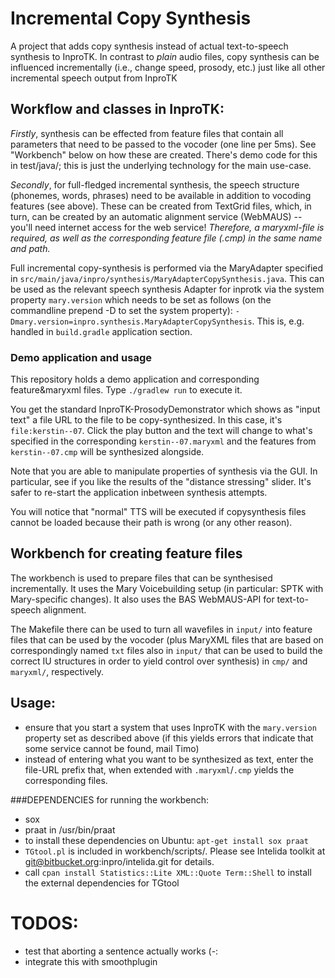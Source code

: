 # Incremental Copy Synthesis
A project that adds copy synthesis instead of actual text-to-speech synthesis to InproTK.
In contrast to _plain_ audio files, copy synthesis can be influenced incrementally (i.e., change speed, prosody, etc.) just like all other incremental speech output from InproTK

## Workflow and classes in InproTK: 
*Firstly*, synthesis can be effected from feature files that contain all parameters that need to be passed to the vocoder (one line per 5ms). See "Workbench" below on how these are created. There's demo code for this in test/java/; this is just the underlying technology for the main use-case.

*Secondly*, for full-fledged incremental synthesis, the speech structure (phonemes, words, phrases) need to be available in addition to vocoding features (see above). These can be created from TextGrid files, which, in turn, can be created by an automatic alignment service (WebMAUS) -- you'll need internet access for the web service! 
*Therefore, a maryxml-file is required, as well as the corresponding feature file (.cmp) in the same name and path.*

Full incremental copy-synthesis is performed via the MaryAdapter specified in `src/main/java/inpro/synthesis/MaryAdapterCopySynthesis.java`. This can be used as the relevant speech synthesis Adapter for inprotk via the system property `mary.version` which needs to be set as follows (on the commandline prepend -D to set the system property): `-Dmary.version=inpro.synthesis.MaryAdapterCopySynthesis`. This is, e.g. handled in `build.gradle` application section.

### Demo application and usage
This repository holds a demo application and corresponding feature&maryxml files. Type `./gradlew run` to execute it. 

You get the standard InproTK-ProsodyDemonstrator which shows as "input text" a file URL to the file to be copy-synthesized. In this case, it's `file:kerstin--07`. Click the play button and the text will change to what's specified in the corresponding  `kerstin--07.maryxml` and the features from `kerstin--07.cmp` will be synthesized alongside.

Note that you are able to manipulate properties of synthesis via the GUI. In particular, see if you like the results of the "distance stressing" slider. It's safer to re-start the application inbetween synthesis attempts. 

You will notice that "normal" TTS will be executed if copysynthesis files cannot be loaded because their path is wrong (or any other reason).

## Workbench for creating feature files
The workbench is used to prepare files that can be synthesised incrementally. It uses the Mary Voicebuilding setup (in particular: SPTK with Mary-specific changes). It also uses the BAS WebMAUS-API for text-to-speech alignment.

The Makefile there can be used to turn all wavefiles in `input/` into feature files that can be used by the vocoder (plus MaryXML files that are based on correspondingly named `txt` files also in `input/` that can be used to build the correct IU structures in order to yield control over synthesis) in `cmp/` and `maryxml/`, respectively.

## Usage:
* ensure that you start a system that uses InproTK with the `mary.version` property set as described above (if this yields errors that indicate that some service cannot be found, mail Timo)
* instead of entering what you want to be synthesized as text, enter the file-URL prefix that, when extended with `.maryxml`/`.cmp` yields the corresponding files. 

###DEPENDENCIES for running the workbench: 
 * sox 
 * praat in /usr/bin/praat
 * to install these dependencies on Ubuntu: `apt-get install sox praat`
 * `TGtool.pl` is included in workbench/scripts/. Please see Intelida toolkit at git@bitbucket.org:inpro/intelida.git for details.
 * call `cpan install Statistics::Lite XML::Quote Term::Shell` to install the external dependencies for TGtool

# TODOS: 
 * test that aborting a sentence actually works (-:
 * integrate this with smoothplugin
